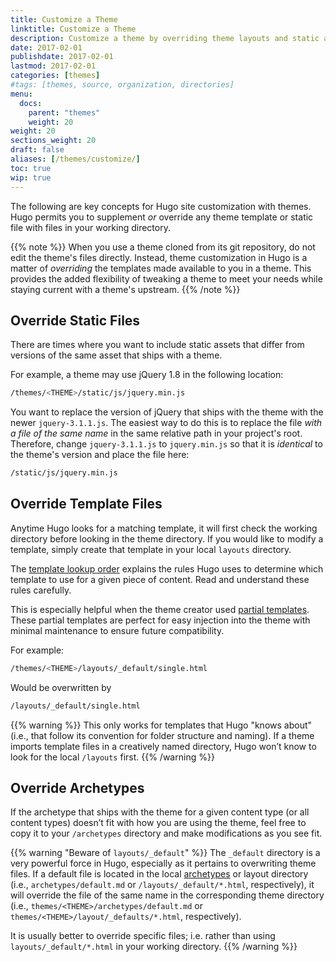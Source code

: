 ```yaml
---
title: Customize a Theme
linktitle: Customize a Theme
description: Customize a theme by overriding theme layouts and static assets in your top-level project directories.
date: 2017-02-01
publishdate: 2017-02-01
lastmod: 2017-02-01
categories: [themes]
#tags: [themes, source, organization, directories]
menu:
  docs:
    parent: "themes"
    weight: 20
weight: 20
sections_weight: 20
draft: false
aliases: [/themes/customize/]
toc: true
wip: true
---
```


The following are key concepts for Hugo site customization with themes. Hugo permits you to supplement *or* override any theme template or static file with files in your working directory.

{{% note %}}
When you use a theme cloned from its git repository, do not edit the theme's files directly. Instead, theme customization in Hugo is a matter of *overriding* the templates made available to you in a theme. This provides the added flexibility of tweaking a theme to meet your needs while staying current with a theme's upstream.
{{% /note %}}

## Override Static Files

There are times where you want to include static assets that differ from versions of the same asset that ships with a theme.

For example, a theme may use jQuery 1.8 in the following location:

```bash
/themes/<THEME>/static/js/jquery.min.js
```

You want to replace the version of jQuery that ships with the theme with the newer `jquery-3.1.1.js`. The easiest way to do this is to replace the file *with a file of the same name* in the same relative path in your project's root. Therefore, change `jquery-3.1.1.js` to `jquery.min.js` so that it is *identical* to the theme's version and place the file here:

```bash
/static/js/jquery.min.js
```

## Override Template Files

Anytime Hugo looks for a matching template, it will first check the working directory before looking in the theme directory. If you would like to modify a template, simply create that template in your local `layouts` directory.

The [template lookup order][lookup] explains the rules Hugo uses to determine which template to use for a given piece of content. Read and understand these rules carefully.

This is especially helpful when the theme creator used [partial templates][partials]. These partial templates are perfect for easy injection into the theme with minimal maintenance to ensure future compatibility.

For example:

```bash
/themes/<THEME>/layouts/_default/single.html
```

Would be overwritten by

```bash
/layouts/_default/single.html
```

{{% warning %}}
This only works for templates that Hugo "knows about" (i.e., that follow its convention for folder structure and naming). If a theme imports template files in a creatively named directory, Hugo won’t know to look for the local `/layouts` first.
{{% /warning %}}

## Override Archetypes

If the archetype that ships with the theme for a given content type (or all content types) doesn’t fit with how you are using the theme, feel free to copy it to your `/archetypes` directory and make modifications as you see fit.

{{% warning "Beware of `layouts/_default`" %}}
The `_default` directory is a very powerful force in Hugo, especially as it pertains to overwriting theme files. If a default file is located in the local [archetypes](/content-management/archetypes/) or layout directory (i.e., `archetypes/default.md` or `/layouts/_default/*.html`, respectively), it will override the file of the same name in the corresponding theme directory (i.e., `themes/<THEME>/archetypes/default.md` or `themes/<THEME>/layout/_defaults/*.html`, respectively).

It is usually better to override specific files; i.e. rather than using `layouts/_default/*.html` in your working directory.
{{% /warning %}}

[archetypes]: /content-management/archetypes/
[lookup]: /templates/lookup-order/
[partials]: /templates/partials/